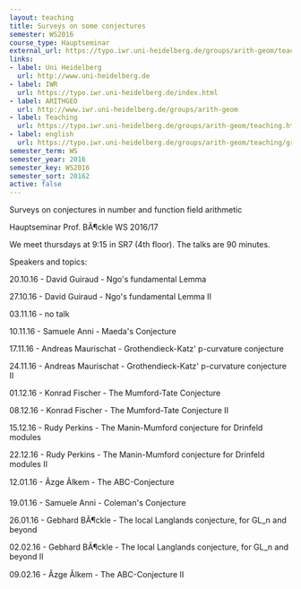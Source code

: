 ```yaml
---
layout: teaching
title: Surveys on some conjectures
semester: WS2016
course_type: Hauptseminar
external_url: https://typo.iwr.uni-heidelberg.de/groups/arith-geom/teaching/group-seminar-ws16/17.html
links:
- label: Uni Heidelberg
  url: http://www.uni-heidelberg.de
- label: IWR
  url: https://typo.iwr.uni-heidelberg.de/index.html
- label: ARITHGEO
  url: http://www.iwr.uni-heidelberg.de/groups/arith-geom
- label: Teaching
  url: https://typo.iwr.uni-heidelberg.de/groups/arith-geom/teaching.html
- label: english
  url: https://typo.iwr.uni-heidelberg.de/groups/arith-geom/teaching/group-seminar-ws16/17.html
semester_term: WS
semester_year: 2016
semester_key: WS2016
semester_sort: 20162
active: false
---
```

Surveys on conjectures in number and function field arithmetic

Hauptseminar Prof. BÃ¶ckle WS 2016/17

We meet thursdays at 9:15 in SR7 (4th floor). The talks are 90 minutes.

Speakers and topics:

20.10.16 - David Guiraud - Ngo's fundamental Lemma

27.10.16 - David Guiraud - Ngo's fundamental Lemma II

03.11.16 - no talk

10.11.16 - Samuele Anni - Maeda's Conjecture

17.11.16 - Andreas Maurischat - Grothendieck-Katz' p-curvature conjecture

24.11.16 - Andreas Maurischat - Grothendieck-Katz' p-curvature conjecture II

01.12.16 - Konrad Fischer - The Mumford-Tate Conjecture

08.12.16 - Konrad Fischer - The Mumford-Tate Conjecture II

15.12.16 - Rudy Perkins - The Manin-Mumford conjecture for Drinfeld modules

22.12.16 - Rudy Perkins - The Manin-Mumford conjecture for Drinfeld modules II

12.01.16 - Ãzge Ãlkem - The ABC-Conjecture

19.01.16 - Samuele Anni - Coleman's Conjecture

26.01.16 - Gebhard BÃ¶ckle - The local Langlands conjecture, for GL_n and beyond

02.02.16 - Gebhard BÃ¶ckle - The local Langlands conjecture, for GL_n and beyond II

09.02.16 - Ãzge Ãlkem - The ABC-Conjecture II
